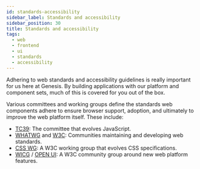 ```yaml
---
id: standards-accessibility
sidebar_label: Standards and accessibility
sidebar_position: 30
title: Standards and accessibility
tags:
  - web
  - frontend
  - ui
  - standards
  - accessibility
---
```


Adhering to web standards and accessibility guidelines is really important for us here at Genesis. By building
applications with our platform and component sets, much of this is covered for you out of the box. 

Various committees and
working groups define the standards web components adhere to ensure browser support, adoption, and ultimately to improve
the web platform itself. These include:

- [TC39](https://tc39.es/): The committee that evolves JavaScript.
- [WHATWG](https://whatwg.org/) and [W3C](https://www.w3.org/): Communities maintaining and developing web standards.
- [CSS WG](https://www.w3.org/Style/CSS/members.en.php3): A W3C working group that evolves CSS specifications.
- [WICG](https://wicg.io/) / [OPEN UI](https://open-ui.org/): A W3C community group around new web platform features.
